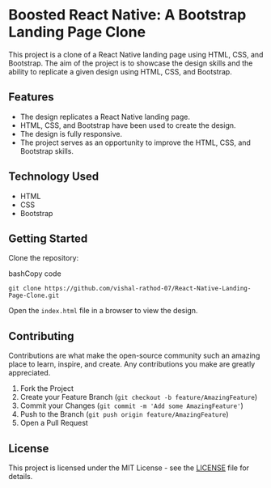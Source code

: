 Boosted React Native: A Bootstrap Landing Page Clone
====================================================

This project is a clone of a React Native landing page using HTML, CSS, and Bootstrap. The aim of the project is to showcase the design skills and the ability to replicate a given design using HTML, CSS, and Bootstrap.

Features
--------

*   The design replicates a React Native landing page.
*   HTML, CSS, and Bootstrap have been used to create the design.
*   The design is fully responsive.
*   The project serves as an opportunity to improve the HTML, CSS, and Bootstrap skills.

Technology Used
---------------

*   HTML
*   CSS
*   Bootstrap

Getting Started
---------------

Clone the repository:

bashCopy code

`git clone https://github.com/vishal-rathod-07/React-Native-Landing-Page-Clone.git`

Open the `index.html` file in a browser to view the design.

Contributing
------------

Contributions are what make the open-source community such an amazing place to learn, inspire, and create. Any contributions you make are greatly appreciated.

1.  Fork the Project
2.  Create your Feature Branch (`git checkout -b feature/AmazingFeature`)
3.  Commit your Changes (`git commit -m 'Add some AmazingFeature'`)
4.  Push to the Branch (`git push origin feature/AmazingFeature`)
5.  Open a Pull Request

License
-------

This project is licensed under the MIT License - see the [LICENSE](LICENSE) file for details.
